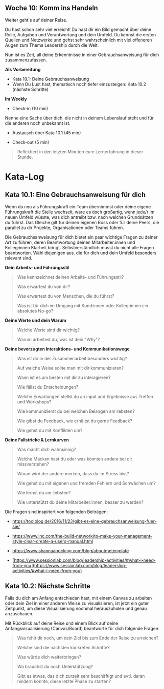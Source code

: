 ## Woche 10: Komm ins Handeln

Weiter geht's auf deiner Reise.

Du hast schon sehr viel erreicht! Du hast dir ein Bild gemacht über deine Rolle, Aufgaben und Verantwortung und dein Umfeld. Du kennst die ersten Quellen und Netzwerke und gehst sehr wahrscheinlich mit viel offeneren Augen zum Thema Leadership durch die Welt.

Nun ist es Zeit, all deine Erkenntnisse in einer Gebrauchsanweisung für dich zusammenzufassen.

**Als Vorbereitung**

- Kata 10.1: Deine Gebrauchsanweisung
- Wenn Du Lust hast, thematisch noch tiefer einzusteigen: Kata 10.2 (nächste Schritte)

**Im Weekly**

- Check-in (10 min)

Nenne eine Sache über dich, die nicht in deinem Lebenslauf steht und für die anderen noch unbekannt ist.

- Austausch über Kata 10.1 (45 min)

- Check-out (5 min)

> Reflektiert in den letzten Minuten eure Lernerfahrung in dieser Stunde.

# Kata-Log

## Kata 10.1: Eine Gebrauchsanweisung für dich

Wenn du neu als Führungskraft ein Team übernimmst oder deine eigene Führungskraft die Stelle wechselt, wäre es doch großartig, wenn jede/r im neuen Umfeld wüsste, was dich antreibt bzw. nach welchen Grundsätzen du führst. Das Gleiche gilt für deinen eigenen Boss oder für deine Peers, die parallel zu dir Projekte, Organisationen oder Teams führen.

Die Gebrauchsanweisung für dich bietet ein paar wichtige Fragen zu deiner Art zu führen, deren Beantwortung deinen Mitarbeiter:innen und Kolleg:innen Klarheit bringt. Selbstverständlich musst du nicht alle Fragen beantworten. Wähl diejenigen aus, die für dich und dein Umfeld besonders relevant sind.

**Dein Arbeits- und Führungsstil**

> Was kennzeichnet deinen Arbeits- und Führungsstil?
> 
> Was erwartest du von dir?
> 
> Was erwartest du von Menschen, die du führst?
> 
> Was ist für dich im Umgang mit Kund:innen oder Kolleg:innen ein absolutes No-go?

**Deine Werte und dein Warum**

> Welche Werte sind dir wichtig?
> 
> Warum arbeitest du, was ist dein \"Why\"?

**Deine bevorzugten Interaktions- und Kommunikationswege**

> Was ist dir in der Zusammenarbeit besonders wichtig?
> 
> Auf welche Weise sollte man mit dir kommunizieren?
> 
> Wann ist es am besten mit dir zu interagieren?
> 
> Wie fällst du Entscheidungen?
> 
> Welche Erwartungen stellst du an Input und Ergebnisse aus Treffen und Workshops?
> 
> Wie kommunizierst du bei welchen Belangen am liebsten?
> 
> Wie gibst du Feedback, wie erhältst du gerne Feedback?
> 
> Wie gehst du mit Konflikten um?

**Deine Fallstricke & Lernkurven**

> Was macht dich wahnsinnig?
> 
> Welche Macken hast du oder was könnten andere bei dir missverstehen?
> 
> Woran wird der andere merken, dass du im Stress bist?
> 
> Wie gehst du mit eigenen und fremden Fehlern und Schwächen um?
> 
> Wie lernst du am liebsten?
> 
> Wie unterstützt du deine Mitarbeiter:innen, besser zu werden?

Die Fragen sind inspiriert von folgenden Beiträgen:

- <https://toolblog.de/2016/11/23/gibt-es-eine-gebrauchsanweisung-fuer-sie/>

- <https://www.inc.com/the-build-network/to-make-your-management-style-clear-create-a-users-manual.html>

- <https://www.shannaahocking.com/blog/aboutmetemplate>

- [https://www.sessionlab.com/blog/leadership-activities/#what-i-need-from-you](https://www.sessionlab.com/blog/leadership-activities/#what-i-need-from-you)

## Kata 10.2: Nächste Schritte

Falls du dich am Anfang entschieden hast, mit einem Canvas zu arbeiten oder dein Ziel in einer anderen Weise zu visualisieren, ist jetzt ein guter Zeitpunkt, um diese Visualisierung nochmal herauszuholen und genau anzuschauen.

Mit Rückblick auf deine Reise und einem Blick auf deine Anfangsvisualisierung (Canvas/Board) beantworte für dich folgende Fragen:

> Was fehlt dir noch, um dein Ziel bis zum Ende der Reise zu erreichen?
> 
> Welche sind die nächsten konkreten Schritte?
> 
> Was würde dich weiterbringen?
> 
> Wo brauchst du noch Unterstützung?
> 
> Gibt es etwas, das dich zurzeit sehr beschäftigt und evtl. daran hindern könnte, diese letzte Phase zu starten?
